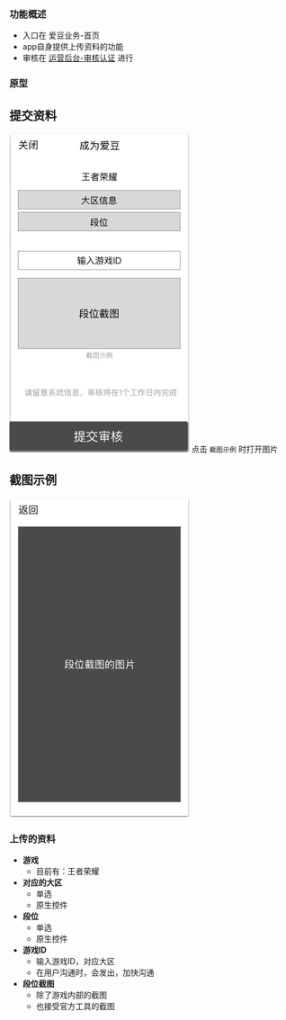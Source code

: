 ### 功能概述
* 入口在 爱豆业务-首页
* app自身提供上传资料的功能
* 审核在 [运营后台-审核认证](verify.md) 进行

### 原型
提交资料
---
![](img/成为爱豆.jpg)
点击 `截图示例` 时打开图片

截图示例
---
![](img/成为爱豆-截图示例.jpg)

### 上传的资料
* **游戏**
	* 目前有：王者荣耀
* **对应的大区**
	* 单选
	* 原生控件
* **段位**
	* 单选
	* 原生控件
* **游戏ID**
	* 输入游戏ID，对应大区
	* 在用户沟通时，会发出，加快沟通
* **段位截图**
	* 除了游戏内部的截图
	* 也接受官方工具的截图